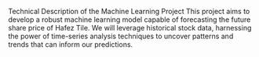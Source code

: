 Technical Description of the Machine Learning Project
This project aims to develop a robust machine learning model capable of forecasting the future share price of Hafez Tile. We will leverage historical stock data, harnessing the power of time-series analysis techniques to uncover patterns and trends that can inform our predictions.
